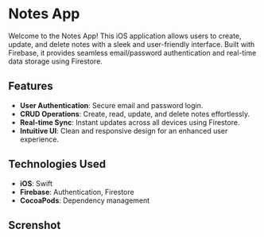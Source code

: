 # Notes App

Welcome to the Notes App! This iOS application allows users to create, update, and delete notes with a sleek and user-friendly interface. Built with Firebase, it provides seamless email/password authentication and real-time data storage using Firestore.

## Features

- **User Authentication**: Secure email and password login.
- **CRUD Operations**: Create, read, update, and delete notes effortlessly.
- **Real-time Sync**: Instant updates across all devices using Firestore.
- **Intuitive UI**: Clean and responsive design for an enhanced user experience.

## Technologies Used

- **iOS**: Swift
- **Firebase**: Authentication, Firestore
- **CocoaPods**: Dependency management

## Screnshot  
<p>
  <img scr="https://github.com/user-attachments/assets/a14de3bd-9af5-41b3-a2a5-13aa1f8cc89b" width="220px">
  <img scr="" width="220px">
  <img scr="" width="220px">
</p>












